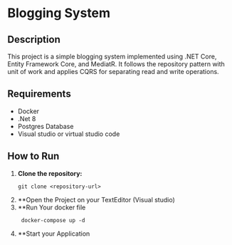 # Blogging System

## Description

This project is a simple blogging system implemented using .NET Core, Entity Framework Core, and MediatR. It follows the repository pattern with unit of work and applies CQRS for separating read and write operations.

## Requirements

- Docker
- .Net 8
- Postgres Database
- Visual studio or virtual studio code

## How to Run

1. **Clone the repository:**
   ```Terminal
   git clone <repository-url>
2. **Open the Project on your TextEditor (Visual studio)
3. **Run Your docker file
   ```Terminal
    docker-compose up -d
4. **Start your Application
